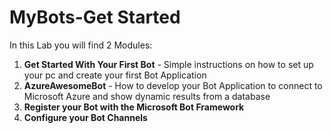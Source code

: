 
# MyBots-Get Started

In this Lab you will find 2 Modules:

1. **Get Started With Your First Bot** - Simple instructions on how to set up your pc and create your first Bot Application
1. **AzureAwesomeBot** - How to develop your Bot Application to connect to Microsoft Azure and show dynamic results from a database
1. **Register your Bot with the Microsoft Bot Framework**
1. **Configure your Bot Channels**


